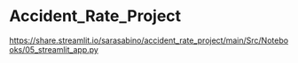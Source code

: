 # Accident_Rate_Project

https://share.streamlit.io/sarasabino/accident_rate_project/main/Src/Notebooks/05_streamlit_app.py

